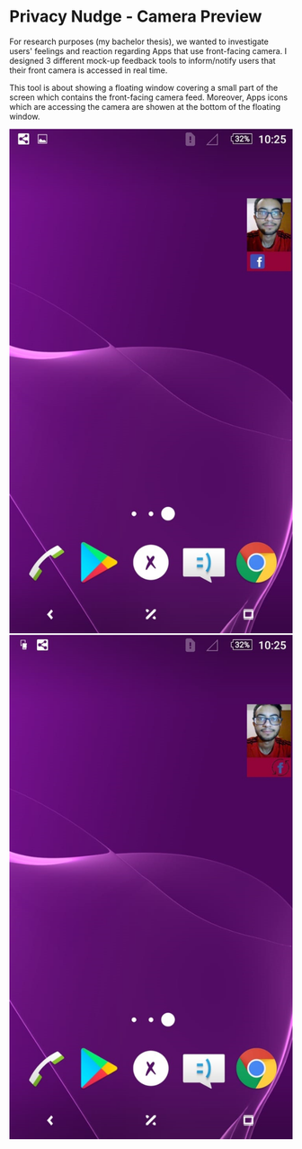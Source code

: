 # Privacy Nudge - Camera Preview

For research purposes (my bachelor thesis), we wanted to investigate users' feelings and reaction regarding Apps that use front-facing camera. I designed 3 different mock-up feedback tools to inform/notify users that their front camera is accessed in real time.

This tool is about showing a floating window covering a small part of the screen which contains the front-facing camera feed. Moreover, Apps icons which are accessing the camera are showen at the bottom of the floating window.

![](camera1.jpg) ![](camera2.jpg)
